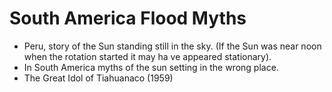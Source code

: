 # South America Flood Myths

- Peru, story of the Sun standing still in the sky. (If the Sun was near noon when the rotation started it may ha ve appeared stationary).
- In South America myths of the sun setting in the wrong place.
- The Great Idol of Tiahuanaco (1959)